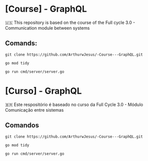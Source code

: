 # [Course] - GraphQL

🇺🇸 This repository is based on the course of the Full cycle 3.0 - Communication module between systems


## Comands:

```
git clone https://github.com/ArthurwJesus/-Course---GraphQL.git
```

```
go mod tidy
```

```
go run cmd/server/server.go
```

# [Curso] - GraphQL

🇧🇷 Este respositório é baseado no curso da Full Cycle 3.0 - Módulo Comunicação entre sistemas

## Comandos

```
git clone https://github.com/ArthurwJesus/-Course---GraphQL.git
```

```
go mod tidy
```

```
go run cmd/server/server.go
```
